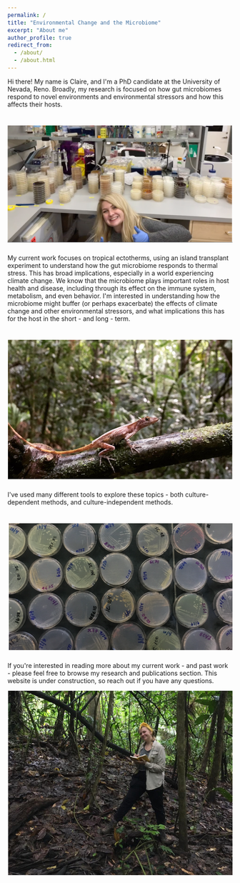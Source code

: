 ```yaml
---
permalink: /
title: "Environmental Change and the Microbiome"
excerpt: "About me"
author_profile: true
redirect_from: 
  - /about/
  - /about.html
---
```


Hi there! My name is Claire, and I'm a PhD candidate at the University of Nevada, Reno. Broadly, my research is focused on how gut microbiomes respond to novel environments and environmental stressors and how this affects their hosts. 

![](images/lotsaplates2.png)
======


My current work focuses on tropical ectotherms, using an island transplant experiment to understand how the gut microbiome responds to thermal stress. This has broad implications, especially in a world experiencing climate change. We know that the microbiome plays important roles in host health and disease, including through its effect on the immune system, metabolism, and even behavior. I'm interested in understanding how the microbiome might buffer (or perhaps exacerbate) the effects of climate change and other environmental stressors, and what implications this has for the host in the short - and long - term. 


![](images/lizzie.png)
======

I've used many different tools to explore these topics - both culture-dependent methods, and culture-independent methods. 

![](images/widerpetri.png)
======

If you're interested in reading more about my current work - and past work - please feel free to browse my research and publications section. This website is under construction, so reach out if you have any questions. 

![](images/tropicclaire.png)
